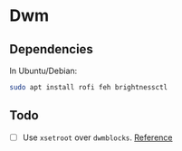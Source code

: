 # Dwm

## Dependencies

In Ubuntu/Debian:

``` bash
sudo apt install rofi feh brightnessctl
```

## Todo

 - [ ] Use `xsetroot` over `dwmblocks`. [Reference](https://github.com/siduck/chadwm/blob/main/scripts/bar.sh)
